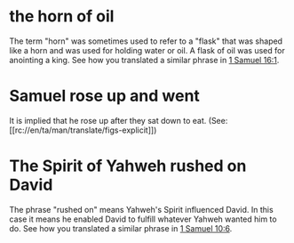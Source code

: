 # the horn of oil

The term "horn" was sometimes used to refer to a "flask" that was shaped like a horn and was used for holding water or oil. A flask of oil was used for anointing a king. See how you translated a similar phrase in [1 Samuel 16:1](../16/01.md).

# Samuel rose up and went

It is implied that he rose up after they sat down to eat. (See: [[rc://en/ta/man/translate/figs-explicit]])

# The Spirit of Yahweh rushed on David

The phrase "rushed on" means Yahweh's Spirit influenced David. In this case it means he enabled David to fulfill whatever Yahweh wanted him to do. See how you translated a similar phrase in [1 Samuel 10:6](../10/06.md).

